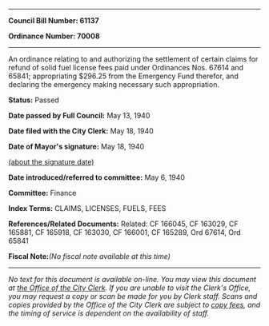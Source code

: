 

********

**Council Bill Number: 61137**
   
**Ordinance Number: 70008**
********

 An ordinance relating to and authorizing the settlement of certain claims for refund of solid fuel license fees paid under Ordinances Nos. 67614 and 65841; appropriating $296.25 from the Emergency Fund therefor, and declaring the emergency making necessary such appropriation.

**Status:** Passed
   
**Date passed by Full Council:** May 13, 1940
   
**Date filed with the City Clerk:** May 18, 1940
   
**Date of Mayor's signature:** May 18, 1940
   
[(about the signature date)](/~public/approvaldate.htm)
   
   
   
**Date introduced/referred to committee:** May 6, 1940
   
**Committee:** Finance
   
   
**Index Terms:** CLAIMS, LICENSES, FUELS, FEES

**References/Related Documents:** Related: CF 166045, CF 163029, CF 165881, CF 165918, CF 163030, CF 166001, CF 165289, Ord 67614, Ord 65841

**Fiscal Note:**_(No fiscal note available at this time)_
********

_No text for this document is available on-line. You may view this document at [the Office of the City Clerk](http://www.seattle.gov/leg/clerk/contactUs.htm). If you are unable to visit the Clerk's Office, you may request a copy or scan be made for you by Clerk staff. Scans and copies provided by the Office of the City Clerk are subject to [copy fees](http://clerk.seattle.gov/~public/clerkfees.htm), and the timing of service is dependent on the availability of staff._

